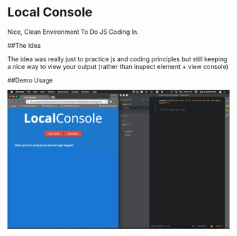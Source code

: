 # Local Console
Nice, Clean Environment To Do JS Coding In.

##The Idea

The idea was really just to practice js and coding principles but still keeping a nice way to view your output (rather than inspect element + view console)

##Demo Usage

<img src="https://raw.githubusercontent.com/ronakdev/localconsole/master/demo/demoimage.png" alt="demo usage" />
